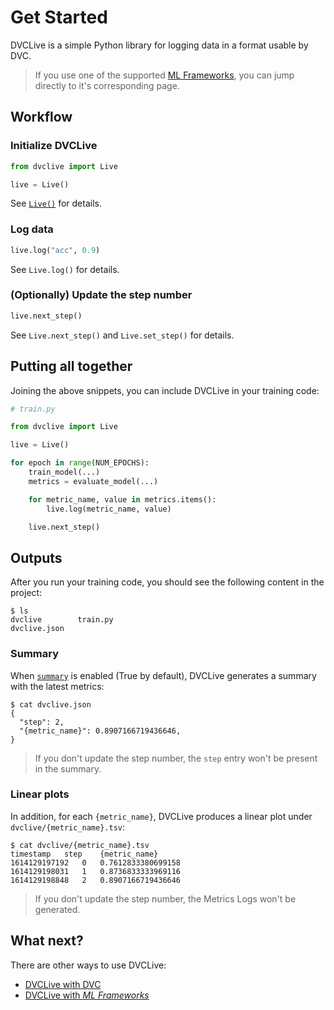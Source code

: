 # Get Started

DVCLive is a simple Python library for logging data in a format usable by DVC.

> If you use one of the supported [ML Frameworks](/doc/dvclive/ml-frameworks),
> you can jump directly to it's corresponding page.

## Workflow

### Initialize DVCLive

```python
from dvclive import Live

live = Live()
```

See [`Live()`](/doc/dvclive/api-reference/live) for details.

### Log data

```python
live.log("acc", 0.9)
```

See `Live.log()` for details.

### (Optionally) Update the step number

```python
live.next_step()
```

See `Live.next_step()` and `Live.set_step()` for details.

## Putting all together

Joining the above snippets, you can include DVCLive in your training code:

```python
# train.py

from dvclive import Live

live = Live()

for epoch in range(NUM_EPOCHS):
    train_model(...)
    metrics = evaluate_model(...)

    for metric_name, value in metrics.items():
        live.log(metric_name, value)

    live.next_step()
```

## Outputs

After you run your training code, you should see the following content in the
project:

```dvc
$ ls
dvclive        train.py
dvclive.json
```

### Summary

When [`summary`](/doc/dvclive/api-reference/live/#parameters) is enabled (True
by default), DVCLive generates a summary with the latest metrics:

```dvc
$ cat dvclive.json
{
  "step": 2,
  "{metric_name}": 0.8907166719436646,
}
```

> If you don't update the step number, the `step` entry won't be present in the
> summary.

### Linear plots

In addition, for each `{metric_name}`, DVCLive produces a linear plot under
`dvclive/{metric_name}.tsv`:

```dvc
$ cat dvclive/{metric_name}.tsv
timestamp	step	{metric_name}
1614129197192	0	0.7612833380699158
1614129198031	1	0.8736833333969116
1614129198848	2	0.8907166719436646
```

> If you don't update the step number, the Metrics Logs won't be generated.

## What next?

There are other ways to use DVCLive:

- [DVCLive with DVC](/docs/dvclive/dvclive-with-dvc)
- [DVCLive with _ML Frameworks_](/docs/dvclive/ml-frameworks)
